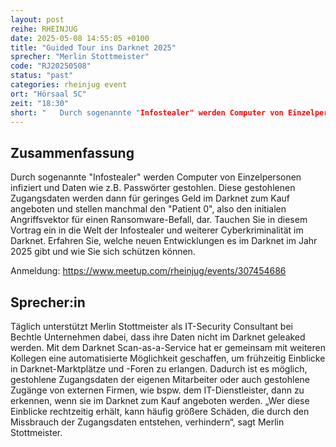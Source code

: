```yaml
---
layout: post
reihe: RHEINJUG
date: 2025-05-08 14:55:05 +0100
title: "Guided Tour ins Darknet 2025"
sprecher: "Merlin Stottmeister"
code: "RJ20250508"
status: "past"
categories: rheinjug event
ort: "Hörsaal 5C"
zeit: "18:30"
short: "   Durch sogenannte "Infostealer" werden Computer von Einzelpersonen infiziert und Daten wie z.B. Passwörter gestohlen. Diese gestohlenen Zugangsdaten werden dann für geringes Geld im Darknet zum Kauf angeboten und stellen manchmal den "Patient 0", also ..."
---
```


## Zusammenfassung



 Durch sogenannte "Infostealer" werden Computer von Einzelpersonen infiziert und Daten wie z.B. Passwörter gestohlen. Diese gestohlenen Zugangsdaten werden dann für geringes Geld im Darknet zum Kauf angeboten und stellen manchmal den "Patient 0", also den initialen Angriffsvektor für einen Ransomware-Befall, dar. Tauchen Sie in diesem Vortrag ein in die Welt der Infostealer und weiterer Cyberkriminalität im Darknet. Erfahren Sie, welche neuen Entwicklungen es im Darknet im Jahr 2025 gibt und wie Sie sich schützen können.

 Anmeldung: https://www.meetup.com/rheinjug/events/307454686




## Sprecher:in


Täglich unterstützt Merlin Stottmeister als IT-Security Consultant bei Bechtle Unternehmen dabei, dass ihre Daten nicht im Darknet geleaked werden. Mit dem Darknet Scan-as-a-Service hat er gemeinsam mit weiteren Kollegen eine automatisierte Möglichkeit geschaffen, um frühzeitig Einblicke in Darknet-Marktplätze und -Foren zu erlangen. Dadurch ist es möglich, gestohlene Zugangsdaten der eigenen Mitarbeiter oder auch gestohlene Zugänge von externen Firmen, wie bspw. dem IT-Dienstleister, dann zu erkennen, wenn sie im Darknet zum Kauf angeboten werden. „Wer diese Einblicke rechtzeitig erhält, kann häufig größere Schäden, die durch den Missbrauch der Zugangsdaten entstehen, verhindern“, sagt Merlin Stottmeister.

